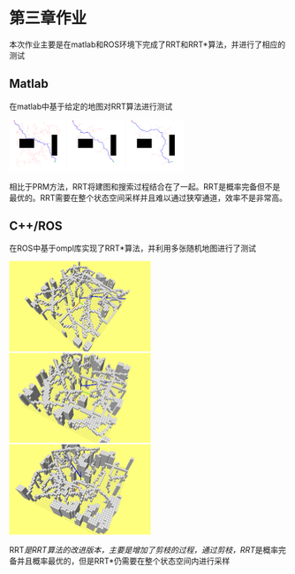 # 第三章作业

本次作业主要是在matlab和ROS环境下完成了RRT和RRT*算法，并进行了相应的测试

## Matlab

在matlab中基于给定的地图对RRT算法进行测试

<img src="pictures/1.png" style="zoom:10%;" />

<img src="pictures/2.png" style="zoom:10%;" />

<img src="pictures/3.png" style="zoom:10%;" />

相比于PRM方法，RRT将建图和搜索过程结合在了一起。RRT是概率完备但不是最优的。RRT需要在整个状态空间采样并且难以通过狭窄通道，效率不是非常高。

## C++/ROS

在ROS中基于ompl库实现了RRT*算法，并利用多张随机地图进行了测试

<img src="pictures/4.png" style="zoom:25%;" />

<img src="pictures/5.png" style="zoom:25%;" />

<img src="pictures/6.png" style="zoom:25%;" />



RRT*是RRT算法的改进版本，主要是增加了剪枝的过程，通过剪枝，RRT*是概率完备并且概率最优的，但是RRT*仍需要在整个状态空间内进行采样
